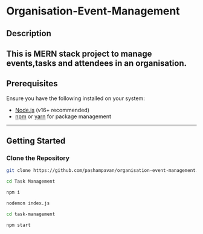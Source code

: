 # Organisation-Event-Management

## Description
This is MERN stack project to manage events,tasks and attendees in an organisation.
---

## Prerequisites
Ensure you have the following installed on your system:
- [Node.js](https://nodejs.org/) (v16+ recommended)
- [npm](https://www.npmjs.com/) or [yarn](https://yarnpkg.com/) for package management

---

## Getting Started

### Clone the Repository
```bash
git clone https://github.com/pashampavan/organisation-event-management.git
```

```bash
cd Task Management
```
```bash
npm i
```
```bash
nodemon index.js
```
```bash
cd task-management
```
```bash
npm start
```


